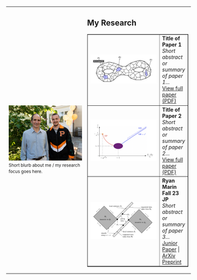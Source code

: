 <table>
<tr>
<td width="200">
  <img src="me_malda.jpg" width="200"><br>
  <small>Short blurb about me / my research focus goes here.</small>
</td>
<td>

<h2>My Research</h2>

<table border="1" cellspacing="10" cellpadding="10">
<tr>
<td width="200">
  <img src="th3.png" width="200"><br>
</td>
<td>
  <strong>Title of Paper 1</strong><br>
  <em>Short abstract or summary of paper 1...</em><br>
  <a href="MARIN THESIS FINAL.pdf">View full paper (PDF)</a>
</td>
</tr>

<tr>
<td width="200">
  <img src="jp2.png" width="200"><br>
</td>
<td>
  <strong>Title of Paper 2</strong><br>
  <em>Short abstract or summary of paper 2...</em><br>
  <a href="RyanMarinSpring24JP.pdf">View full paper (PDF)</a>
</td>
</tr>

<tr>
<td width="200">
  <img src="jp1.png" width="200"><br>
</td>
<td>
  <strong>Ryan Marin Fall 23 JP</strong><br>
  <em>Short abstract or summary of paper 3...</em><br>
  <a href="RyanMarinFall23JP.pdf">Junior Paper</a> | 
  <a href="RyanMarinFall23Arxiv.pdf">ArXiv Preprint</a>
</td>
</tr>

</table>

</td>
</tr>
</table>

